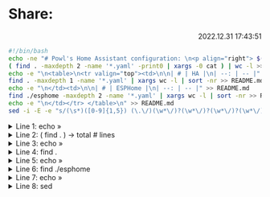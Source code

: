 # Share:
<p align=right> 2022.12.31 17:43:51 </p>

```bash
#!/bin/bash
echo -ne "# Powl's Home Assistant configuration: \n<p align="right"> $(date +"${1:-%Y.%m.%d %H:%M:%S}") </p>\n\n## Total lines of code: " > README.md 
( find . -maxdepth 2 -name '*.yaml' -print0 | xargs -0 cat ) | wc -l >> README.md
echo -e "\n<table>\n<tr valign="top"><td>\n\n| # | HA |\n| --: | -- |" >> README.md
find . -maxdepth 1 -name '*.yaml' | xargs wc -l | sort -nr >> README.md
echo -e "\n</td><td>\n\n| # | ESPHome |\n| --: | -- |" >> README.md
find ./esphome -maxdepth 2 -name '*.yaml' | xargs wc -l | sort -nr >> README.md
echo -e "\n</td></tr> </table>\n" >> README.md
sed -i -E -e "s/(\s*)([0-9]{1,5}) (\.\/)(\w*\/)?(\w*\/)?(\w*\/)?(\w*\/)?(.*\.yaml)/\1\2 [\5\6\7\8](\3\4\5\6\7\8)/" -e "s/(\s{2,10})([0-9]{1,5})/| \2 |/" -e "s/\| ([0-9]*) \| total/\| \*\*\1\*\* \| \*\*Total\*\*/" README.md
```
<details><summary> Line 1: echo »</summary>
<p>

```bash
echo -ne "# Powl's Home Assistant configuration: \n<p align="right"> $(date +"${1:-%Y.%m.%d %H:%M:%S}") </p>\n\n## Total lines of code: " > README.md 
```
echoes the strin and writes to README.md

flag `-e` means `\n` is expanded to a newline character instead of being literally printed

flag `-n` means no trailing new line.

resulting in
```
# Powl's Home Assistant configuration: 
<p align="right"> $(date +"${1:-%Y.%m.%d %H:%M:%S}") </p>

## Total lines of code: 
```
where `$(date + "")` renders current date in format given by `$1` or the default `%Y.%m.%d %H:%M:%S` if none given. 

(`$1` is BLABLA when executing `user@device: /home/ $ makereadme.sh BLABLA`)

Resulting in:

# Powl's Home Assistant configuration: 
<p align="right"> 2023.01.01 13:37:00 </p>

## Total lines of code: 


</p>
</details>


<details><summary>Line 2: ( find . ) → total # lines </summary>
<p>

```bash
( find . -maxdepth 2 -name '*.yaml' -print0 | xargs -0 cat ) | wc -l >> README.md
```
finds all files in `.` (here)

 max depth means only subdirs of that depth. I want files of current dir and one dir below (i.e. esphome)

 `-name` specifies the file name

 `-print0` means don't print to stdout I guess lol

 all that is piped via `cat` to `wc -l` which counts the total number of lines in all files that were found.
 
</p>
</details>


<details><summary>Line 3: echo »</summary>
<p>

### We want two tables, HA and ESPHome, nested inside one bigger table.
Tables in markdown look like this:
```
|  Title1  | Title2 |
| -------- | ------ |   <--- can specify horiz column alignment 
|  myrow1  | mydata |         with a colon on either side, see example
```

two of which are put into this html thingy

```html
<table>
<tr valign=top><td>   <--- this align prevents the shorter table from 
    mytable1                  scooting halfway down and looking ugly af lol
</td><td>
    mytable2
</td></tr>
</table>
```
so we begin to print

```bash
echo -e "\n<table>\n<tr valign="top"><td>\n\n| # | HA |\n| --: | -- |" >> README.md
```
resulting in
```
▐
<table>
<tr valign="top"><td>

|  #  | HA |
| --: | -- |  <-- left column is now right aligned
```
</p>
</details>



<details><summary>Line 4: find . </summary>
<p>

```bash
find . -maxdepth 1 -name '*.yaml' | xargs wc -l | sort -nr >> README.md
```
pretty self explanatory, finds files, counts lines, sorts numerically, writes

find's normal output looks like this:
```
User@DESKTOP: /home/config $ find . -maxdepth 1 -name '*.yaml' | xargs wc -l | sort -nr
  7934 total
  3435 ./automations.yaml
  1825 ./scripts.yaml
   802 ./automations-telegram.yaml
   300 ./configuration.yaml
etc...
```

</p>
</details>

<details><summary>Line 5: echo »</summary>
<p>

```bash
echo -e "\n</td><td>\n\n| # | ESPHome |\n| --: | -- |" >> README.md
```
same shit again, prints

```
▐
</td><td>   <-- divider between table1 and table2

|  #  | ESPHome |
| --: | -- |

```

</p>
</details>


<details><summary>Line 6: find ./esphome </summary>
<p>

```bash
find ./esphome -maxdepth 2 -name '*.yaml' | xargs wc -l | sort -nr >> README.md
```

again, self explanatory, finds files in subdir `esphome/ ` 

stdout is:

```
User@DESKTOP: /home/config $ find ./esphome -maxdepth 2 -name '*.yaml' | xargs wc -l | sort -nr
  2591 total
   572 ./esphome/gerald.yaml
   274 ./esphome/cora.yaml
   262 ./esphome/frieder.yaml
   237 ./esphome/berta.yaml
etc...
```

</p>
</details>

<details><summary>Line 7: echo »</summary>
<p>

```bash
echo -e "\n</td></tr> </table>\n" >> README.md
```

bruh

```
▐
</td></tr> </table>     <-- end of tableception
```

</p>
</details>



<details><summary>Line 8: sed</summary>
<p>

Sed enables regex operations on files. Usually sed outputs to stdout, but

flag `-i` makes it write to the file it is reading from

falg `-E` enables extended patterns, used for grouping patterns with `(...)` and later referring to them with `\1` etc.

flag `-e` is just an identifyer of a regex pattern we wanna apply. We use it three times

```bash
sed -i -E 
-e "s/(\s*)([0-9]{1,5}) (\.\/)(\w*\/)?(\w*\/)?(\w*\/)?(\w*\/)?(.*\.yaml)/\1\2 [\5\6\7\8](\3\4\5\6\7\8)/" 
-e "s/(\s{2,10})([0-9]{1,5})/| \2 |/" 
-e "s/\| ([0-9]*) \| total/\| \*\*\1\*\* \| \*\*Total\*\*/" README.md
```

We want to replace text (`s`), so we use `-e "s/ search_pattern / replace_with /"`

## First pattern: Place links to the files

We can place links using this syntax: `[prettyname](link/to/file)`

Replace `(\s*)([0-9]{1,5}) (\.\/)(\w*\/)?(\w*\/)?(\w*\/)?(\w*\/)?(.*\.yaml)`

with `\1\2 [\5\6\7\8](\3\4\5\6\7\8)`

```
  7918 total
  3435 ./automations.yaml
   572 ./esphome/gerald.yaml
\1 \2  \3  \4\7      \8
```

`\1` contains `\s*` which is an arbitrary amount of whitespaces that are followed by a number (in \2). But regex is a greedy cunt so it takes em all lol

`\2` contains `[0-9]{1,5}` which is one to five digits, remember, greedy. This is the amount of lines in the file we're currently looking at.

`\3` contains `\.\/` which is just a full stop and a forwardslash, but both need to be escaped (coz `.` is *any* char)

`\4,\5,\6,\7` *can* contain `\w*\/` (quantified by ?, so either 0 or 1 occurance) which means an arbitrary amount of word chars, followed by a forwardslash. This is all subdirectories, **if there are any**.

finally, `\8` contains `.*\.yaml` which is any amount of any character followed by `.yaml` The filename.

After this, our text looks like this

```
  7918 total
  3435 [automations.yaml](./automations.yaml)
   572 [gerald.yaml](./esphome/gerald.yaml)
\1 \2  [ \5\6\7\8  ](    \3\4\5\6\7\8     )
```
Notice in the square brackets we intentionally left out some path variables but kept others.
We don't want `\3\4` (`./` and `esphome/`) but do wan't `\5\6\7`, because those can store any path beyond `esphome/`, for example esphome's subdir `common/`.
<details><summary>Have a look if you need</summary>
<p>

```
    1 ./esphome/common/build_path.yaml 
translates to:
    1 [common/build_path.yaml](./esphome/common/build_path.yaml)
\1 \2 [       \5\6\7\8       ](          \3\4\5\6\7\8          )
```
</p>
</details>

## Second pattern. Put pipes around line numbers

Replace `(\s{2,10})([0-9]{1,5})` with `| \2 |`

We lose `\1` which are the whitespaces and place pipes around `\2`. Bish bash bosh

Look rn:
```
| 7918 | total
| 3435 | [automations.yaml](./automations.yaml)
| 1825 | [scripts.yaml](./scripts.yaml)
```

## Third pattern. Make the titles bold face

> `s/\| ([0-9]*) \| total/\| \*\*\1\*\* \| \*\*Total\*\*/`

Replace `\| ([0-9]*) \| total` with `\| \*\*\1\*\* \| \*\*Total\*\*`

Find text `| xxxx | total` and put \*\*s around. We need to escape all asterisks because else they'd be quantifiers, obv. 


</p>
</details>